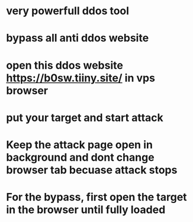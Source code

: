 # very powerfull ddos tool
# bypass all anti ddos website
# open this ddos website https://b0sw.tiiny.site/ in vps browser
# put your target and start attack
# Keep the attack page open in background and dont change browser tab becuase attack stops
# For the bypass, first open the target in the browser until fully loaded
